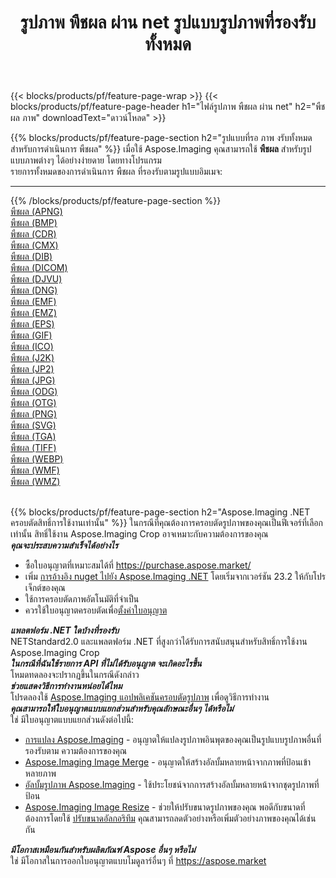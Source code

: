 ﻿---
title: รูปภาพ พืชผล ผ่าน net รูปแบบรูปภาพที่รองรับทั้งหมด 
weight: 3920
url: /th/net/crop 
lang: th
langdirlevel: 2
locales: zh-hans,ja,it,ru,de,es,fr,nl,id,lt,pl,pt,vi,tr,ko,zh-hant,ar,hi,th,sv,cs,uk,he
description: เมื่อใช้ Aspose.Imaging คุณสามารถ พืชผล ภาพได้อย่างง่ายดายผ่าน net
---

{{< blocks/products/pf/feature-page-wrap >}}
{{< blocks/products/pf/feature-page-header h1="ไฟล์รูปภาพ พืชผล ผ่าน net" h2="พืชผล ภาพ" downloadText="ดาวน์โหลด" >}}


{{% blocks/products/pf/feature-page-section  h2="รูปแบบที่รอ ภาพ งรับทั้งหมดสำหรับการดำเนินการ พืชผล" %}}
เมื่อใช้ Aspose.Imaging คุณสามารถใช้ **พืชผล** สำหรับรูปแบบภาพต่างๆ ได้อย่างง่ายดาย โดยทางโปรแกรม
<br/>
รายการทั้งหมดของการดำเนินการ พืชผล ที่รองรับตามรูปแบบอิมเมจ:
<hr/>
{{% /blocks/products/pf/feature-page-section %}}
<div class="container-fluid productfamilypage bg-gray">
    <div class="convertypes bg-gray agp-content section">
        <div class="container">
		<div class="row other-converters">
		    <div class='col-md-2 other-converter remove-lp remove-rp'><a href="/imaging/th/net/crop/apng" >พืชผล (APNG)</a></div><div class='col-md-2 other-converter remove-lp remove-rp'><a href="/imaging/th/net/crop/bmp" >พืชผล (BMP)</a></div><div class='col-md-2 other-converter remove-lp remove-rp'><a href="/imaging/th/net/crop/cdr" >พืชผล (CDR)</a></div><div class='col-md-2 other-converter remove-lp remove-rp'><a href="/imaging/th/net/crop/cmx" >พืชผล (CMX)</a></div><div class='col-md-2 other-converter remove-lp remove-rp'><a href="/imaging/th/net/crop/dib" >พืชผล (DIB)</a></div><div class='col-md-2 other-converter remove-lp remove-rp'><a href="/imaging/th/net/crop/dicom" >พืชผล (DICOM)</a></div><div class='col-md-2 other-converter remove-lp remove-rp'><a href="/imaging/th/net/crop/djvu" >พืชผล (DJVU)</a></div><div class='col-md-2 other-converter remove-lp remove-rp'><a href="/imaging/th/net/crop/dng" >พืชผล (DNG)</a></div><div class='col-md-2 other-converter remove-lp remove-rp'><a href="/imaging/th/net/crop/emf" >พืชผล (EMF)</a></div><div class='col-md-2 other-converter remove-lp remove-rp'><a href="/imaging/th/net/crop/emz" >พืชผล (EMZ)</a></div><div class='col-md-2 other-converter remove-lp remove-rp'><a href="/imaging/th/net/crop/eps" >พืชผล (EPS)</a></div><div class='col-md-2 other-converter remove-lp remove-rp'><a href="/imaging/th/net/crop/gif" >พืชผล (GIF)</a></div><div class='col-md-2 other-converter remove-lp remove-rp'><a href="/imaging/th/net/crop/ico" >พืชผล (ICO)</a></div><div class='col-md-2 other-converter remove-lp remove-rp'><a href="/imaging/th/net/crop/j2k" >พืชผล (J2K)</a></div><div class='col-md-2 other-converter remove-lp remove-rp'><a href="/imaging/th/net/crop/jp2" >พืชผล (JP2)</a></div><div class='col-md-2 other-converter remove-lp remove-rp'><a href="/imaging/th/net/crop/jpg" >พืชผล (JPG)</a></div><div class='col-md-2 other-converter remove-lp remove-rp'><a href="/imaging/th/net/crop/odg" >พืชผล (ODG)</a></div><div class='col-md-2 other-converter remove-lp remove-rp'><a href="/imaging/th/net/crop/otg" >พืชผล (OTG)</a></div><div class='col-md-2 other-converter remove-lp remove-rp'><a href="/imaging/th/net/crop/png" >พืชผล (PNG)</a></div><div class='col-md-2 other-converter remove-lp remove-rp'><a href="/imaging/th/net/crop/svg" >พืชผล (SVG)</a></div><div class='col-md-2 other-converter remove-lp remove-rp'><a href="/imaging/th/net/crop/tga" >พืชผล (TGA)</a></div><div class='col-md-2 other-converter remove-lp remove-rp'><a href="/imaging/th/net/crop/tiff" >พืชผล (TIFF)</a></div><div class='col-md-2 other-converter remove-lp remove-rp'><a href="/imaging/th/net/crop/webp" >พืชผล (WEBP)</a></div><div class='col-md-2 other-converter remove-lp remove-rp'><a href="/imaging/th/net/crop/wmf" >พืชผล (WMF)</a></div><div class='col-md-2 other-converter remove-lp remove-rp'><a href="/imaging/th/net/crop/wmz" >พืชผล (WMZ)</a></div>
                </div>
        </div>
    </div>
</div>
<br/>

{{% blocks/products/pf/feature-page-section  h2="Aspose.Imaging .NET ครอบตัดสิทธิ์การใช้งานเท่านั้น" %}}
ในกรณีที่คุณต้องการครอบตัดรูปภาพของคุณเป็นฟีเจอร์ที่เลือกเท่านั้น สิทธิ์ใช้งาน Aspose.Imaging Crop อาจเหมาะกับความต้องการของคุณ <br/>
<i><b>คุณจะประสบความสำเร็จได้อย่างไร</b></i>
<ul>
<li>
ซื้อใบอนุญาตที่เหมาะสมได้ที่ <a href="https://purchase.aspose.market/">https://purchase.aspose.market/</a>
</li>
<li>
เพิ่ม <a href="https://www.nuget.org/packages/Aspose.Imaging">การอ้างอิง nuget ไปยัง Aspose.Imaging .NET</a> โดยเริ่มจากเวอร์ชัน 23.2 ให้กับโปรเจ็กต์ของคุณ
</li>
<li>
ใช้การครอบตัดภาพอัตโนมัติที่จำเป็น
</li>
<li>
ควรใช้ใบอนุญาตครอบตัดเพื่อ<a href="https://docs.aspose.com/imaging/net/licensing/">ตั้งค่าใบอนุญาต</a>
</li>
</ul>
<i><b>แพลตฟอร์ม .NET ใดบ้างที่รองรับ</b></i><br/>
NETStandard2.0 และแพลตฟอร์ม .NET ที่สูงกว่าได้รับการสนับสนุนสำหรับสิทธิ์การใช้งาน Aspose.Imaging Crop<br/>
<i><b>ในกรณีที่ฉันใช้รายการ API ที่ไม่ได้รับอนุญาต จะเกิดอะไรขึ้น</b></i><br/>
โหมดทดลองจะปรากฏขึ้นในกรณีดังกล่าว<br/>
<i><b>ช่วยแสดงวิธีการทำงานหน่อยได้ไหม</b></i><br/>
โปรดลองใช้ <a href="https://products.aspose.app/imaging/th/image-crop/">Aspose.Imaging แอปพลิเคชันครอบตัดรูปภาพ</a> เพื่อดูวิธีการทำงาน<br/>
<i><b>คุณสามารถให้ใบอนุญาตแบบแยกส่วนสำหรับคุณลักษณะอื่นๆ ได้หรือไม่</b></i><br/>
ใช่ มีใบอนุญาตแบบแยกส่วนดังต่อไปนี้:<br/>
<ul>
<li>
<a href="https://products.aspose.com/imaging/th/net/conversion/">การแปลง Aspose.Imaging</a> - อนุญาตให้แปลงรูปภาพอินพุตของคุณเป็นรูปแบบรูปภาพอื่นที่รองรับตาม ความต้องการของคุณ
</li>
<li>
<a href="https://products.aspose.com/imaging/th/net/merge/">Aspose.Imaging Image Merge</a> - อนุญาตให้สร้างอัลบั้มหลายหน้าจากภาพที่ป้อนเข้าหลายภาพ
</li>
<li>
<a href="https://products.aspose.com/imaging/th/net/merge/">อัลบั้มรูปภาพ Aspose.Imaging</a> - ใช้ประโยชน์จากการสร้างอัลบั้มหลายหน้าจากชุดรูปภาพที่ป้อน
</li>
<li>
<a href="https://products.aspose.com/imaging/th/net/resize/">Aspose.Imaging Image Resize</a> - ช่วยให้ปรับขนาดรูปภาพของคุณ พอดีกับขนาดที่ต้องการโดยใช้ <a href="https://reference.aspose.com/imaging/net/aspose.imaging/resizetype/">ปรับขนาดอัลกอริทึม</a> คุณสามารถลดตัวอย่างหรือเพิ่มตัวอย่างภาพของคุณได้เช่นกัน
</li>
</ul>
<i><b>มีโอกาสเหมือนกันสำหรับผลิตภัณฑ์ Aspose อื่นๆ หรือไม่</b></i><br/>
ใช่ มีโอกาสในการออกใบอนุญาตแบบโมดูลาร์อื่นๆ ที่ <a href="https://aspose.market">https://aspose.market</a>
